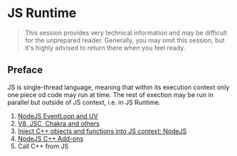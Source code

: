 # JS Runtime

>This session provides very technical information and may be difficult for the unprepared reader. Generally, you may omit this session, but it's highly advised to return there when you feel ready.

## Preface
JS is single-thread language, meaning that within its execution context only one piece od code may run at time. The rest of exection may be run in parallel but outside of JS context, i.e. in JS Runtime.

1. [NodeJS EventLoop and UV](https://github.com/olegkleiman/crib/blob/master/session5/eventLoop/readme.md)
2. [V8, JSC, Chakra and others](https://github.com/olegkleiman/crib/blob/master/session5/v8/readme.md)
3. [Inject C++ objects and functions into JS context: NodeJS](https://github.com/olegkleiman/crib/blob/master/session5/inject/readme.md)
4. [NodeJS C++ Add-ons](https://github.com/olegkleiman/crib/blob/master/session5/addons/readme.md)
5. Call C++ from JS
